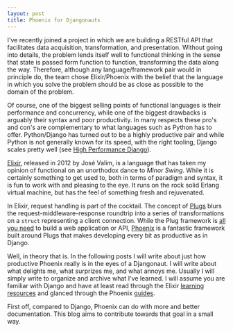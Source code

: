 ```yaml
---
layout: post
title: Phoenix for Djangonauts
---
```


I've recently joined a project in which we are building a RESTful
API that facilitates data acquisition, transformation, and presentation. Without
going into details, the problem lends itself well to functional thinking in the sense that state
is passed form function to function, transforming the data along the way.
Therefore, although any language/framework pair would in principle do, the team chose
Elixir/Phoenix with the belief that the language in which you solve the problem should be as close as possible to the domain of the problem.

Of course, one of the biggest selling points of functional languages is their
performance and concurrency, while one of the biggest drawbacks is arguably their
syntax and poor productivity. In many respects these pro's and con's are complementary
to what languages such as Python has to offer. Python/Django has turned out to
be a highly productive pair and while Python is not generally known for its
speed, with the right tooling, Django scales pretty well (see
[High Performance Django](https://www.djangoproject.com/)).

[Elixir](http://elixir-lang.org/), released in 2012 by José Valim, is a language that has taken my opinion of functional on an unorthodox dance to
*Minor Swing*. While it is certainly something to get
used to, both in terms of paradigm and syntax, it is fun to work with and pleasing to the eye. It runs on the rock solid Erlang virtual machine, but has the feel of something fresh and rejuvenated.

In Elixir, request handling is part of the cocktail. The concept of [Plugs](https://hexdocs.pm/plug/Plug.Conn.html) blurs the request-middleware-response roundtrip into a series of transformations on a `struct` representing a client connection. While the Plug framework is [all you need](https://codewords.recurse.com/issues/five/building-a-web-framework-from-scratch-in-elixir) to build a web application or API, [Phoenix](http://www.phoenixframework.org/) is a fantastic framework built around Plugs that makes developing every bit as productive as in Django.

Well, in theory that is. In the following posts I will write about just how productive Phoenix really is in the eyes of a Djangonaut. I will write about what delights me, what surprizes me, and what annoys me. Usually I will simply write to organize and archive what I've learned. I will assume you are familiar with Django and have at least read through the Elixir [learning resources](http://elixir-lang.org/learning.html) and glanced through the Phoenix [guides](http://www.phoenixframework.org/docs/overview).

First off, compared to Django, Phoenix can do with more and better documentation. This blog aims to contribute towards that goal in a small way.
